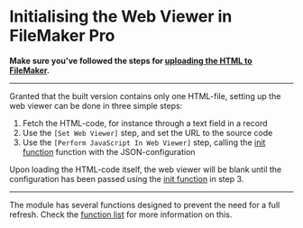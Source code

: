 # Initialising the Web Viewer in FileMaker Pro
**Make sure you've followed the steps for [uploading the HTML to FileMaker](./uploading-to-filemaker.md).**

---

Granted that the built version contains only one HTML-file, setting up the web viewer can be done in three simple steps:

1. Fetch the HTML-code, for instance through a text field in a record
2. Use the `[Set Web Viewer]` step, and set the URL to the source code
3. Use the `[Perform JavaScript In Web Viewer]` step, calling the [init function](./init.md) function with the JSON-configuration

Upon loading the HTML-code itself, the web viewer will be blank until the configuration has been passed using the [init function](./init.md) in step 3.

---

The module has several functions designed to prevent the need for a full refresh. Check the [function list](./functions.md) for more information on this.